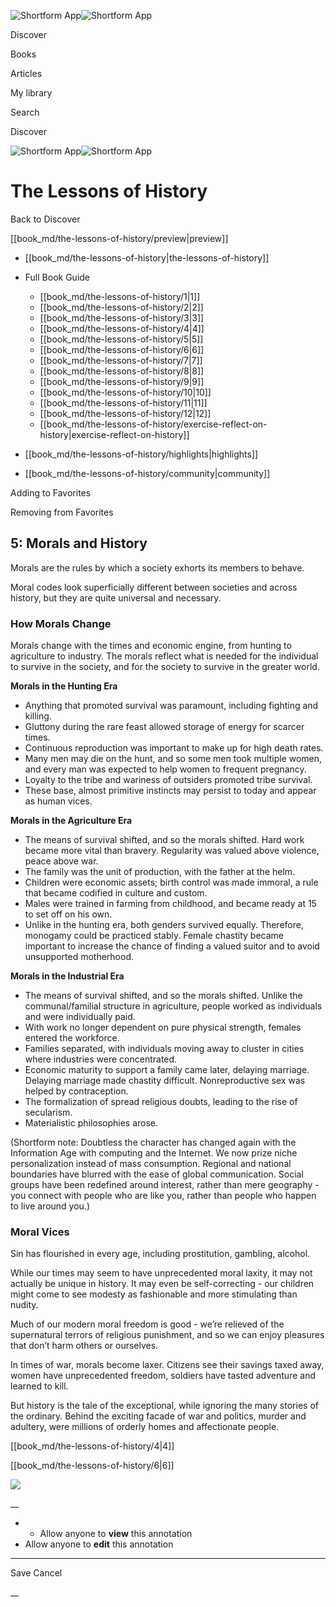 ![Shortform App](/img/logo.36a2399e.svg)![Shortform App](/img/logo-dark.70c1b072.svg)

Discover

Books

Articles

My library

Search

Discover

![Shortform App](/img/logo.36a2399e.svg)![Shortform App](/img/logo-dark.70c1b072.svg)

# The Lessons of History

Back to Discover

[[book_md/the-lessons-of-history/preview|preview]]

  * [[book_md/the-lessons-of-history|the-lessons-of-history]]
  * Full Book Guide

    * [[book_md/the-lessons-of-history/1|1]]
    * [[book_md/the-lessons-of-history/2|2]]
    * [[book_md/the-lessons-of-history/3|3]]
    * [[book_md/the-lessons-of-history/4|4]]
    * [[book_md/the-lessons-of-history/5|5]]
    * [[book_md/the-lessons-of-history/6|6]]
    * [[book_md/the-lessons-of-history/7|7]]
    * [[book_md/the-lessons-of-history/8|8]]
    * [[book_md/the-lessons-of-history/9|9]]
    * [[book_md/the-lessons-of-history/10|10]]
    * [[book_md/the-lessons-of-history/11|11]]
    * [[book_md/the-lessons-of-history/12|12]]
    * [[book_md/the-lessons-of-history/exercise-reflect-on-history|exercise-reflect-on-history]]
  * [[book_md/the-lessons-of-history/highlights|highlights]]
  * [[book_md/the-lessons-of-history/community|community]]



Adding to Favorites 

Removing from Favorites 

## 5: Morals and History

Morals are the rules by which a society exhorts its members to behave.

Moral codes look superficially different between societies and across history, but they are quite universal and necessary.

### How Morals Change

Morals change with the times and economic engine, from hunting to agriculture to industry. The morals reflect what is needed for the individual to survive in the society, and for the society to survive in the greater world.

**Morals in the Hunting Era**

  * Anything that promoted survival was paramount, including fighting and killing.
  * Gluttony during the rare feast allowed storage of energy for scarcer times.
  * Continuous reproduction was important to make up for high death rates.
  * Many men may die on the hunt, and so some men took multiple women, and every man was expected to help women to frequent pregnancy.
  * Loyalty to the tribe and wariness of outsiders promoted tribe survival.
  * These base, almost primitive instincts may persist to today and appear as human vices.



**Morals in the Agriculture Era**

  * The means of survival shifted, and so the morals shifted. Hard work became more vital than bravery. Regularity was valued above violence, peace above war.
  * The family was the unit of production, with the father at the helm.
  * Children were economic assets; birth control was made immoral, a rule that became codified in culture and custom.
  * Males were trained in farming from childhood, and became ready at 15 to set off on his own.
  * Unlike in the hunting era, both genders survived equally. Therefore, monogamy could be practiced stably. Female chastity became important to increase the chance of finding a valued suitor and to avoid unsupported motherhood.



**Morals in the Industrial Era**

  * The means of survival shifted, and so the morals shifted. Unlike the communal/familial structure in agriculture, people worked as individuals and were individually paid. 
  * With work no longer dependent on pure physical strength, females entered the workforce.
  * Families separated, with individuals moving away to cluster in cities where industries were concentrated.
  * Economic maturity to support a family came later, delaying marriage. Delaying marriage made chastity difficult. Nonreproductive sex was helped by contraception.
  * The formalization of spread religious doubts, leading to the rise of secularism.
  * Materialistic philosophies arose.



(Shortform note: Doubtless the character has changed again with the Information Age with computing and the Internet. We now prize niche personalization instead of mass consumption. Regional and national boundaries have blurred with the ease of global communication. Social groups have been redefined around interest, rather than mere geography - you connect with people who are like you, rather than people who happen to live around you.)

### Moral Vices

Sin has flourished in every age, including prostitution, gambling, alcohol.

While our times may seem to have unprecedented moral laxity, it may not actually be unique in history. It may even be self-correcting - our children might come to see modesty as fashionable and more stimulating than nudity.

Much of our modern moral freedom is good - we’re relieved of the supernatural terrors of religious punishment, and so we can enjoy pleasures that don’t harm others or ourselves.

In times of war, morals become laxer. Citizens see their savings taxed away, women have unprecedented freedom, soldiers have tasted adventure and learned to kill.

But history is the tale of the exceptional, while ignoring the many stories of the ordinary. Behind the exciting facade of war and politics, murder and adultery, were millions of orderly homes and affectionate people.

[[book_md/the-lessons-of-history/4|4]]

[[book_md/the-lessons-of-history/6|6]]

![](https://bat.bing.com/action/0?ti=56018282&Ver=2&mid=776fddae-2c45-48a4-b194-67787e98bcb1&sid=1711133063fa11eebdec89a8b8ae3bbc&vid=171147a063fa11eea7440fcfeb230d96&vids=0&msclkid=N&pi=0&lg=en-US&sw=800&sh=600&sc=24&nwd=1&tl=Shortform%20%7C%20Book&p=https%3A%2F%2Fwww.shortform.com%2Fapp%2Fbook%2Fthe-lessons-of-history%2F5&r=&lt=307&evt=pageLoad&sv=1&rn=949917)

__

  *   * Allow anyone to **view** this annotation
  * Allow anyone to **edit** this annotation



* * *

Save Cancel

__



